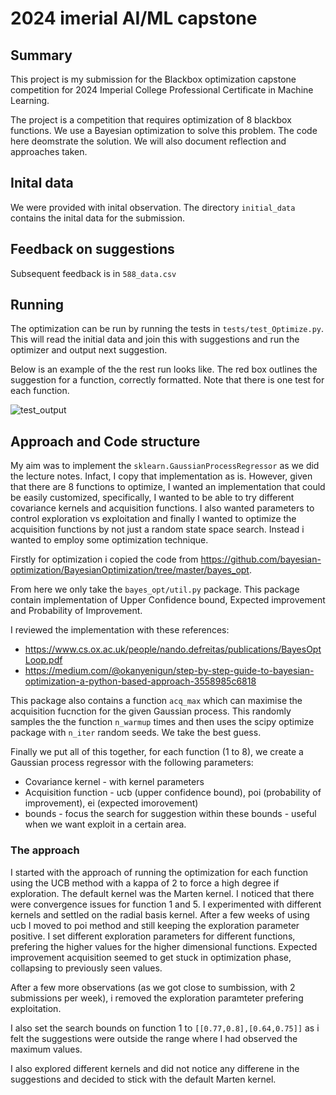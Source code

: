 # 2024 imerial AI/ML capstone

## Summary
This project is my submission for the Blackbox optimization capstone competition for 2024 Imperial College Professional Certificate in Machine Learning.

The project is a competition that requires optimization of 8 blackbox functions. We use a Bayesian optimization to solve this problem.
The code here deomstrate the solution. We will also document reflection and approaches taken.

## Inital data
We were provided with  inital observation. The directory `initial_data` contains the inital data for the submission.

## Feedback on suggestions
Subsequent feedback is in `588_data.csv`

## Running 
The optimization can be run by running the tests in `tests/test_Optimize.py`.
This will read the initial data and join this with suggestions and run the optimizer and output next suggestion.

Below is an example of the the rest run looks like. The red box outlines the suggestion for a function, correctly formatted. Note that there is one test for each function.

![test_output](https://github.com/user-attachments/assets/8e5056d6-6b47-490c-a165-bb5faebb0cb5)


## Approach and Code structure

My aim was to implement the `sklearn.GaussianProcessRegressor` as we did the lecture notes. Infact, I copy that implementation as is. However, given that there are 8 functions to optimize, I wanted an implementation that could be easily customized, specifically, I wanted to be able to try different covariance kernels and acquisition functions. I also wanted parameters to control exploration vs exploitation and finally I wanted to optimize the acquisition functions by not just a random state space search. Instead i wanted to employ some optimization technique.

Firstly for optimization i copied the code from https://github.com/bayesian-optimization/BayesianOptimization/tree/master/bayes_opt.

From here we only take the `bayes_opt/util.py` package. This package contain implementation of Upper Confidence bound, Expected improvement and Probability of Improvement.

I reviewed the implementation with these references: 
* https://www.cs.ox.ac.uk/people/nando.defreitas/publications/BayesOptLoop.pdf
* https://medium.com/@okanyenigun/step-by-step-guide-to-bayesian-optimization-a-python-based-approach-3558985c6818

This package also contains a function `acq_max` which can maximise the acquisition fucnction for the given Gaussian process. This randomly samples the the function `n_warmup` times and then uses the scipy optimize package with `n_iter` random seeds. We take the best guess.

Finally we put all of this together, for each function (1 to 8), we create a Gaussian process regressor with the following parameters:
* Covariance kernel - with kernel parameters
* Acquisition function - ucb (upper confidence bound), poi (probability of improvement), ei (expected imorovement)
* bounds - focus the search for suggestion within these bounds - useful when we want exploit in a certain area.


### The approach

I started with the approach of running the optimization for each function using the UCB method with a kappa of 2 to force a high degree if exploration. The default kernel was the Marten kernel. I noticed that there were convergence issues for function 1 and 5. I experimented with different kernels and settled on the radial basis kernel. After a few weeks of using ucb I moved to poi method and still keeping the exploration parameter positive. I set different exploration parameters for different functions, prefering the higher values for the higher dimensional functions. Expected improvement acquisition seemed to get stuck in optimization phase, collapsing to previously seen values.

After a few more observations (as we got close to sumbission, with 2 submissions per week), i removed the exploration paramteter prefering exploitation.

I also set the search bounds on function 1 to `[[0.77,0.8],[0.64,0.75]]` as i felt the suggestions were outside the range where I had observed the maximum values.

I also explored different kernels and did not notice any differene in the suggestions and decided to stick with the default Marten kernel.



